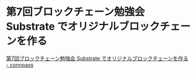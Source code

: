 # 第7回ブロックチェーン勉強会 Substrate でオリジナルブロックチェーンを作る

[第7回ブロックチェーン勉強会 Substrate でオリジナルブロックチェーンを作る - connpass](https://bdevux.connpass.com/event/128643/)


